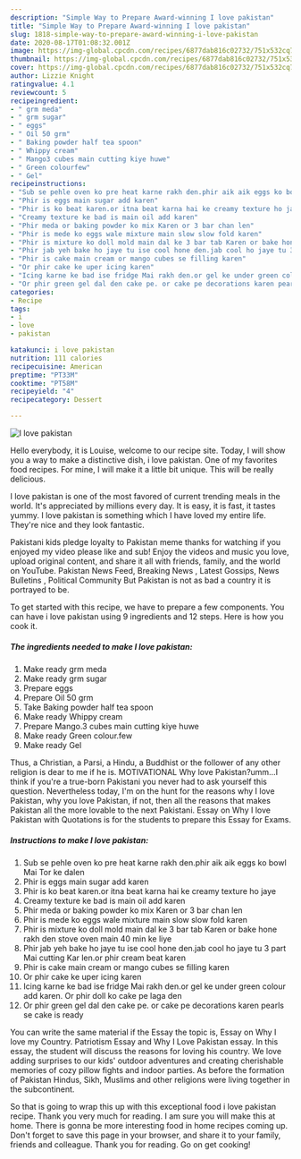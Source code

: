 ```yaml
---
description: "Simple Way to Prepare Award-winning I love pakistan"
title: "Simple Way to Prepare Award-winning I love pakistan"
slug: 1818-simple-way-to-prepare-award-winning-i-love-pakistan
date: 2020-08-17T01:08:32.001Z
image: https://img-global.cpcdn.com/recipes/6877dab816c02732/751x532cq70/i-love-pakistan-recipe-main-photo.jpg
thumbnail: https://img-global.cpcdn.com/recipes/6877dab816c02732/751x532cq70/i-love-pakistan-recipe-main-photo.jpg
cover: https://img-global.cpcdn.com/recipes/6877dab816c02732/751x532cq70/i-love-pakistan-recipe-main-photo.jpg
author: Lizzie Knight
ratingvalue: 4.1
reviewcount: 5
recipeingredient:
- " grm meda"
- " grm sugar"
- " eggs"
- " Oil 50 grm"
- " Baking powder half tea spoon"
- " Whippy cream"
- " Mango3 cubes main cutting kiye huwe"
- " Green colourfew"
- " Gel"
recipeinstructions:
- "Sub se pehle oven ko pre heat karne rakh den.phir aik aik eggs ko bowl Mai Tor ke dalen"
- "Phir is eggs main sugar add karen"
- "Phir is ko beat karen.or itna beat karna hai ke creamy texture ho jaye"
- "Creamy texture ke bad is main oil add karen"
- "Phir meda or baking powder ko mix Karen or 3 bar chan len"
- "Phir is mede ko eggs wale mixture main slow slow fold karen"
- "Phir is mixture ko doll mold main dal ke 3 bar tab Karen or bake hone rakh den stove oven main 40 min ke liye"
- "Phir jab yeh bake ho jaye tu ise cool hone den.jab cool ho jaye tu 3 part Mai cutting Kar len.or phir cream beat karen"
- "Phir is cake main cream or mango cubes se filling karen"
- "Or phir cake ke uper icing karen"
- "Icing karne ke bad ise fridge Mai rakh den.or gel ke under green colour add karen. Or phir doll ko cake pe laga den"
- "Or phir green gel dal den cake pe. or cake pe decorations karen pearls se cake is ready"
categories:
- Recipe
tags:
- i
- love
- pakistan

katakunci: i love pakistan 
nutrition: 111 calories
recipecuisine: American
preptime: "PT33M"
cooktime: "PT58M"
recipeyield: "4"
recipecategory: Dessert

---
```



![I love pakistan](https://img-global.cpcdn.com/recipes/6877dab816c02732/751x532cq70/i-love-pakistan-recipe-main-photo.jpg)

Hello everybody, it is Louise, welcome to our recipe site. Today, I will show you a way to make a distinctive dish, i love pakistan. One of my favorites food recipes. For mine, I will make it a little bit unique. This will be really delicious.

I love pakistan is one of the most favored of current trending meals in the world. It's appreciated by millions every day. It is easy, it is fast, it tastes yummy. I love pakistan is something which I have loved my entire life. They're nice and they look fantastic.

Pakistani kids pledge loyalty to Pakistan meme thanks for watching if you enjoyed my video please like and sub! Enjoy the videos and music you love, upload original content, and share it all with friends, family, and the world on YouTube. Pakistan News Feed, Breaking News , Latest Gossips, News Bulletins , Political Community But Pakistan is not as bad a country it is portrayed to be.


To get started with this recipe, we have to prepare a few components. You can have i love pakistan using 9 ingredients and 12 steps. Here is how you cook it.

<!--inarticleads1-->

##### The ingredients needed to make I love pakistan:

1. Make ready  grm meda
1. Make ready  grm sugar
1. Prepare  eggs
1. Prepare  Oil 50 grm
1. Take  Baking powder half tea spoon
1. Make ready  Whippy cream
1. Prepare  Mango.3 cubes main cutting kiye huwe
1. Make ready  Green colour.few
1. Make ready  Gel


Thus, a Christian, a Parsi, a Hindu, a Buddhist or the follower of any other religion is dear to me if he is. MOTIVATIONAL Why love Pakistan?umm…I think if you&#39;re a true-born Pakistani you never had to ask yourself this question. Nevertheless today, I&#39;m on the hunt for the reasons why I love Pakistan, why you love Pakistan, if not, then all the reasons that makes Pakistan all the more lovable to the next Pakistani. Essay on Why I love Pakistan with Quotations is for the students to prepare this Essay for Exams. 

<!--inarticleads2-->

##### Instructions to make I love pakistan:

1. Sub se pehle oven ko pre heat karne rakh den.phir aik aik eggs ko bowl Mai Tor ke dalen
1. Phir is eggs main sugar add karen
1. Phir is ko beat karen.or itna beat karna hai ke creamy texture ho jaye
1. Creamy texture ke bad is main oil add karen
1. Phir meda or baking powder ko mix Karen or 3 bar chan len
1. Phir is mede ko eggs wale mixture main slow slow fold karen
1. Phir is mixture ko doll mold main dal ke 3 bar tab Karen or bake hone rakh den stove oven main 40 min ke liye
1. Phir jab yeh bake ho jaye tu ise cool hone den.jab cool ho jaye tu 3 part Mai cutting Kar len.or phir cream beat karen
1. Phir is cake main cream or mango cubes se filling karen
1. Or phir cake ke uper icing karen
1. Icing karne ke bad ise fridge Mai rakh den.or gel ke under green colour add karen. Or phir doll ko cake pe laga den
1. Or phir green gel dal den cake pe. or cake pe decorations karen pearls se cake is ready


You can write the same material if the Essay the topic is, Essay on Why I love my Country. Patriotism Essay and Why I Love Pakistan essay. In this essay, the student will discuss the reasons for loving his country. We love adding surprises to our kids&#39; outdoor adventures and creating cherishable memories of cozy pillow fights and indoor parties. As before the formation of Pakistan Hindus, Sikh, Muslims and other religions were living together in the subcontinent. 

So that is going to wrap this up with this exceptional food i love pakistan recipe. Thank you very much for reading. I am sure you will make this at home. There is gonna be more interesting food in home recipes coming up. Don't forget to save this page in your browser, and share it to your family, friends and colleague. Thank you for reading. Go on get cooking!
